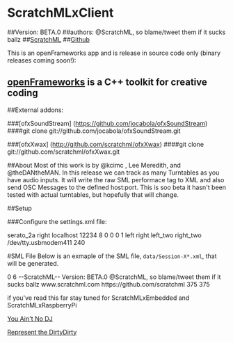 # ScratchMLxClient 
##Version: BETA.0
##authors: @ScratchML, so blame/tweet them if it sucks ballz
##[ScratchML](www.scratchml.com)
##[Github](https://github.com/scratchml)


This is an openFrameworks app and is release in source code only (binary releases coming soon!): 
## [openFrameworks](http://openframeworks.cc/) is a C++ toolkit for creative coding

##External addons:

###[ofxSoundStream] (https://github.com/jocabola/ofxSoundStream)
####git clone git://github.com/jocabola/ofxSoundStream.git

###[ofxXwax] (http://github.com/scratchml/ofxXwax)
####git clone git://github.com/scratchml/ofxXwax.git


##About
Most of this work is by @kcimc , Lee Meredith, and @theDANtheMAN.  In this release we can track as many Turntables as you have audio inputs.  It will write the raw SML performace tag to XML and also send OSC Messages to the defined host:port.  This is soo beta it hasn't been tested with actual turntables, but hopefully that will change.


##Setup


###Configure the settings.xml file:

<sml>
	<record>
		<!--
		format can be: serato_2a, serato_2b, serato_cd, traktor_a,
		traktor_b, mixvibes_v2, mixvibes_7inch
		-->
		<format>serato_2a</format>
		<side>right</side>
		<!-- changes the OSC message address -->
		</record>
	<osc>
	<!-- change to X.X.X.X.255 where XXX is your IP address --> 
		<host>localhost</host>
		<port>12234</port>
		<subdivide>8</subdivide> <!-- send every Nth message from the vinyl -->
		<relative>0</relative> <!-- use relative instead of absolute position -->
		<pitch>0</pitch> <!-- send pitch data -->
		<degrees>0</degrees> <!-- send orientation in degrees -->
		</osc>
	<audio>
		<!-- the samplerate/buffersize should match your audio settings -->
		<sampleRate>44100</sampleRate>
		<buffersize>16</buffersize>
		<!-- Device Name -->
		<interface></interface>
		<!-- if Device name is not present it will default 
		to the device id on a mac the audio-in is device 1-->
		<device>1</device>
		</audio>
	<turntables>
		<decks>1</decks>
		<deck0>left</deck0>
		<deck1>right</deck1>
		<deck2>left_two</deck2>
		<deck3>right_two</deck3>
		</turntables>
<!-- serial is disabled -->
	<serial>
		<!-- the arduino should report a stream of bytes on this port was tty.usbmodemfd121-->
		<port>/dev/tty.usbmodem411</port>
		<!--
		when the serial data passes this threshold in either direction,
		a 0 or 1 is sent over OSC. in the future, this should be double-ended
		so that it sends 0, .5, or 1.
		-->
		<threshold>240</threshold>
		</serial>
	</sml>

#SML File
Below is an exmaple of the SML file, `data/Session-X*.xml`, that will be generated.  

<sml>
	<version>
		<major>0</major>
		<minor>6</minor>
		</version>
		<about>
			<client>--ScratchML-- Version: BETA.0</client>
			<authors>@ScratchML, so blame/tweet them if it sucks ballz</authors>
			<url>www.scratchml.com</url>
			<github>https://github.com/scratchml</github>
			</about>
	<audio>
		<sample>
			<filename>connect me to the GUI</filename>
			<description>connect me to the GUI</description>
			<deck>connect me to the GUI</deck>
			<start>connect me to the GUI</start>
			<stop>connect me ot the GUI</stop>
			</sample>
		</audio>
	<performance>
		<turntable>
			<deck0>
				<samplerate>375</samplerate>
				<data></data>
				</deck0>
			<deck1>
				<samplerate>375</samplerate>
				<data></data>
				</deck1>
			</turntable>
		</performance>
	</sml>

if you've read this far stay tuned for ScratchMLxEmbedded and ScratchMLxRaspberryPi 

[You Ain't No DJ](http://www.youtube.com/watch?v=0tq8F_vDN_E)

[Represent the DirtyDirty](http://www.youtube.com/watch?v=3SMhxOgf7ys)